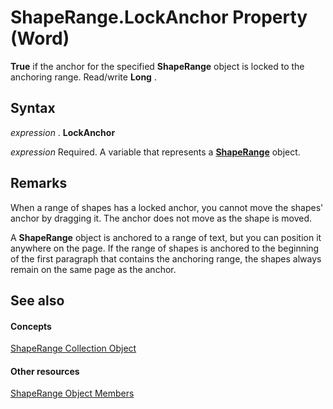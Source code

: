 
# ShapeRange.LockAnchor Property (Word)

 **True** if the anchor for the specified **ShapeRange** object is locked to the anchoring range. Read/write **Long** .


## Syntax

 _expression_ . **LockAnchor**

 _expression_ Required. A variable that represents a **[ShapeRange](7112acc0-e241-16ef-77bc-101b72d05af0.md)** object.


## Remarks

When a range of shapes has a locked anchor, you cannot move the shapes' anchor by dragging it. The anchor does not move as the shape is moved.

A  **ShapeRange** object is anchored to a range of text, but you can position it anywhere on the page. If the range of shapes is anchored to the beginning of the first paragraph that contains the anchoring range, the shapes always remain on the same page as the anchor.


## See also


#### Concepts


[ShapeRange Collection Object](7112acc0-e241-16ef-77bc-101b72d05af0.md)
#### Other resources


[ShapeRange Object Members](eb882d13-d724-26e9-7e6d-2af55e42bba1.md)
